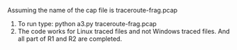 Assuming the name of the cap file is traceroute-frag.pcap

1)
    To run type:
        python a3.py traceroute-frag.pcap
2)
    The code works for Linux traced files and not Windows traced files. And all
    part of R1 and R2 are completed. 

